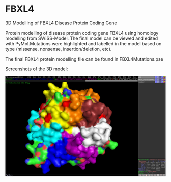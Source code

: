 # FBXL4
3D Modelling of FBXL4 Disease Protein Coding Gene

Protein modelling of disease protein coding gene FBXL4 using homology modelling from SWISS-Model. The final model can be viewed and edited with PyMol.Mutations were highlighted and labelled in the model based on type (missense, nonsense, insertion/deletion, etc).

The final FBXL4 protein modelling file can be found in FBXL4Mutations.pse

Screenshots of the 3D model:

![Cartoon Model](https://github.com/rachelywong/AHI1/blob/master/img/blob.png)


